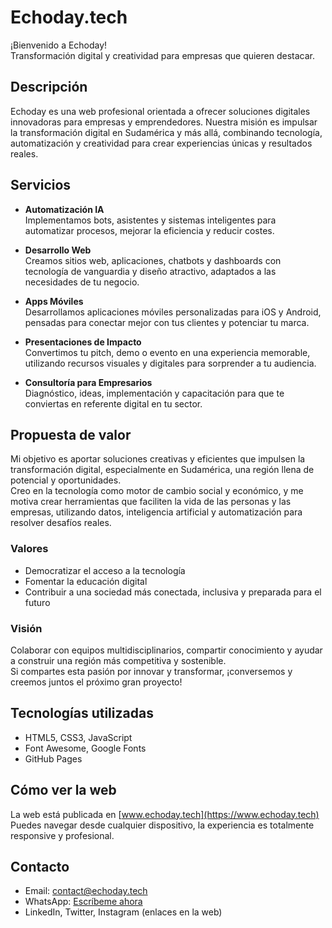 # Echoday.tech

¡Bienvenido a Echoday!  
Transformación digital y creatividad para empresas que quieren destacar.

## Descripción

Echoday es una web profesional orientada a ofrecer soluciones digitales innovadoras para empresas y emprendedores. Nuestra misión es impulsar la transformación digital en Sudamérica y más allá, combinando tecnología, automatización y creatividad para crear experiencias únicas y resultados reales.

## Servicios

- **Automatización IA**  
  Implementamos bots, asistentes y sistemas inteligentes para automatizar procesos, mejorar la eficiencia y reducir costes.

- **Desarrollo Web**  
  Creamos sitios web, aplicaciones, chatbots y dashboards con tecnología de vanguardia y diseño atractivo, adaptados a las necesidades de tu negocio.

- **Apps Móviles**  
  Desarrollamos aplicaciones móviles personalizadas para iOS y Android, pensadas para conectar mejor con tus clientes y potenciar tu marca.

- **Presentaciones de Impacto**  
  Convertimos tu pitch, demo o evento en una experiencia memorable, utilizando recursos visuales y digitales para sorprender a tu audiencia.

- **Consultoría para Empresarios**  
  Diagnóstico, ideas, implementación y capacitación para que te conviertas en referente digital en tu sector.

## Propuesta de valor

Mi objetivo es aportar soluciones creativas y eficientes que impulsen la transformación digital, especialmente en Sudamérica, una región llena de potencial y oportunidades.  
Creo en la tecnología como motor de cambio social y económico, y me motiva crear herramientas que faciliten la vida de las personas y las empresas, utilizando datos, inteligencia artificial y automatización para resolver desafíos reales.

### Valores

- Democratizar el acceso a la tecnología
- Fomentar la educación digital
- Contribuir a una sociedad más conectada, inclusiva y preparada para el futuro

### Visión

Colaborar con equipos multidisciplinarios, compartir conocimiento y ayudar a construir una región más competitiva y sostenible.  
Si compartes esta pasión por innovar y transformar, ¡conversemos y creemos juntos el próximo gran proyecto!

## Tecnologías utilizadas

- HTML5, CSS3, JavaScript
- Font Awesome, Google Fonts
- GitHub Pages

## Cómo ver la web

La web está publicada en [www.echoday.tech](https://www.echoday.tech)  
Puedes navegar desde cualquier dispositivo, la experiencia es totalmente responsive y profesional.

## Contacto

- Email: contact@echoday.tech
- WhatsApp: [Escríbeme ahora](https://wa.me/643032807)
- LinkedIn, Twitter, Instagram (enlaces en la web)
